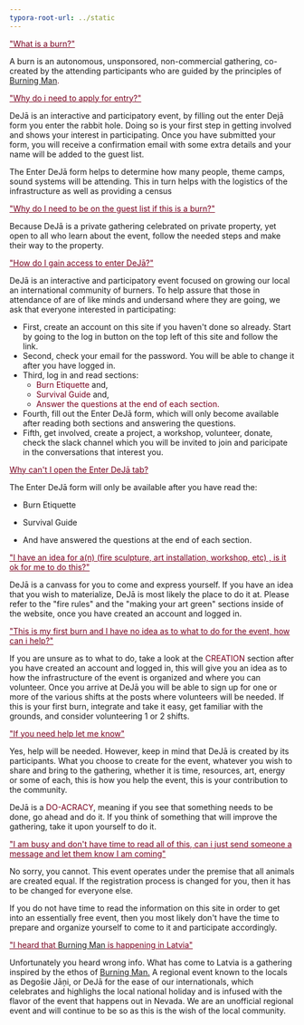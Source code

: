 ```yaml
---
typora-root-url: ../static
---
```


<span style="color:#77011e;"><u>"What is a burn?"</u></span>

A burn is an autonomous, unsponsored, non-commercial gathering, co-created by the attending participants who are guided by the principles of <span style="color:#77011e;">[Burning Man](http://burningman.org/).</span>



<span style="color:#77011e;"><u>"Why do i need to apply for entry?"</u></span>

DeJā is an interactive and participatory event, by filling out the enter Dejā form you enter the rabbit hole. Doing so is your first step in getting involved and shows your interest in participating.  Once you have submitted your form, you will receive a confirmation email with some extra details and your name will be added to the guest list.

The Enter DeJā form helps to determine how many people, theme camps, sound systems will be attending. This in turn helps with the logistics of the infrastructure as well as providing a census





<span style="color:#77011e;"><u>"Why do I need to be on the guest list if this is a burn?"</u></span>

Because DeJā is a private gathering celebrated on private property, yet open to all who learn about the event, follow the needed steps and make their way to the property.





<span style="color:#77011e;"><u>"How do I gain access to enter DeJā?"</u></span>

DeJā is an interactive and participatory event focused on growing our local an international community of burners.  To help assure that those in attendance of are of like minds and undersand where they are going,  we ask that everyone interested in participating:
- First, create an account on this site if you haven't done so already.  Start by going to the log in button on the top left of this site and follow the link.
- Second, check your email for the password.  You will be able to change it after you have logged in.
- Third, log in and read sections: 
  - <span style="color:#77011e;">Burn Etiquette</span> and,
  - <span style="color:#77011e;">Survival Guide</span> and,
  - <span style="color:#77011e;">Answer the questions at the end of each section.</span>
- Fourth, fill out the Enter DeJā form, which will only become available after reading both sections and answering the questions.
- Fifth, get involved, create a project, a workshop, volunteer, donate, check the slack channel which you will be invited to join and paricipate in the conversations that interest you.





<span style="color:#77011e;"><u>Why can't I open the Enter DeJā tab?</u></span>

The Enter DeJā form will only be available after you have read the:
- Burn Etiquette

- Survival Guide

- And have answered the questions at the end of each section.






<span style="color:#77011e;"><u>"I have an idea for a(n) (fire sculpture, art installation, workshop, etc) , is it ok for me to do this?"</u></span>

DeJā is a canvass for you to come and express yourself.  If you have an idea that you wish to materialize, DeJā is most likely the place to do it at.  Please refer to the "fire rules" and the "making your art green" sections inside of the website, once you have created an account and logged in.





<span style="color:#77011e;"><u>"This is my first burn and I have no idea as to what to do for the event, how can i help?"</u></span>

If you are unsure as to what to do, take a look at the <span style="color:#77011e;">CREATION</span> section after you have created an account and logged in, this will give you an idea as to how the infrastructure of the event is organized and where you can volunteer.  Once you arrive at DeJā you will be able to sign up for one or more of the various shifts at the posts where volunteers will be needed.  If this is your first burn, integrate and take it easy, get familiar with the grounds, and consider volunteering 1 or 2 shifts.





<span style="color:#77011e;"><u>"If you need help let me know"</u></span>

Yes, help will be needed. However, keep in mind that DeJā is created by its participants.  What you choose to create for the event, whatever you wish to share and bring to the gathering, whether it is time, resources, art, energy or some of each, this is how you help the event, this is your contribution to the community.  

DeJā is a <span style="color:#77011e;">DO-ACRACY</span>, meaning if you see that something needs to be done, go ahead and do it.  If you think of something that will improve the gathering, take it upon yourself to do it.





<span style="color:#77011e;"> <u>"I am busy and don't have time to read all of this, can i just send someone a message and let them know I am coming"</u></span>

No sorry, you cannot. This event operates under the premise that all animals are created equal. If the registration process is changed for you, then it has to be changed for everyone else.  

If you do not have time to read the information on this site in order to get into an essentially free event, then you most likely don't have the time to prepare and organize yourself to come to it and participate accordingly.





<span style="color:#77011e;"> <u>"I heard that [Burning Man](http://burningman.org/) is happening in Latvia"</u></span>

Unfortunately you heard wrong info.  What has come to Latvia is a gathering inspired by the ethos of <span style="color:#77011e;">[Burning Man.](http://burningman.org/)</span> A regional event known to the locals as Degošie Jāņi, or DeJā for the ease of our internationals, which celebrates  and highlighs the local national holiday and is infused with the flavor of the event that happens out in Nevada.  We are an unofficial regional event and will continue to be so as this is the wish of the local community.
